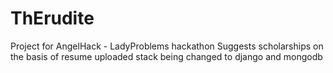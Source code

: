 # ThErudite
Project for AngelHack - LadyProblems hackathon
Suggests scholarships on the basis of resume uploaded
stack being changed to django and mongodb
